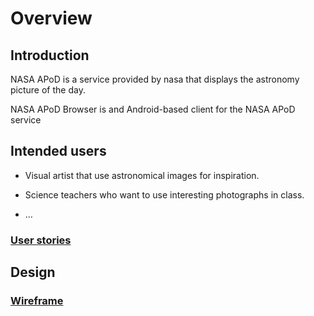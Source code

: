 # Overview

## Introduction

NASA APoD is a service provided by nasa that displays the astronomy picture of the day.

NASA APoD Browser is and Android-based client for the NASA APoD service

## Intended users

* Visual artist that use astronomical images for inspiration.

* Science teachers who want to use interesting photographs in class.

* &hellip;

### [User stories](user-stories.md)  

## Design

### [Wireframe](wireframe.md)